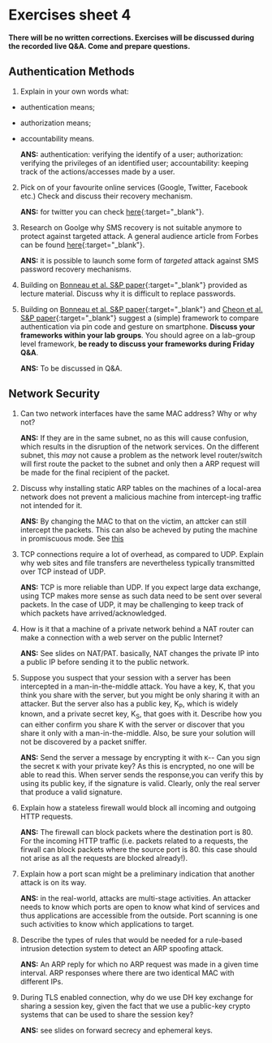 # Exercises sheet 4

**There will be no written corrections. Exercises will be discussed during the recorded live Q&A. Come and prepare questions.**

## Authentication Methods

1. Explain in your own words what:
* authentication means;
* authorization means;
* accountability means.

    **ANS:** authentication: verifying the identify of a user; authorization: verifying the privileges of an identified user; accountability: keeping track of the actions/accesses made by a user.

2. Pick on of your favourite online services (Google, Twitter, Facebook etc.)
Check and discuss their recovery mechanism.

    **ANS:** for twitter you can check [here](https://help.twitter.com/en/managing-your-account/forgotten-or-lost-password-reset){:target="_blank"}.

3. Research on Goolge why SMS recovery is not suitable anymore to protect against targeted attack.
A general audience article from Forbes can be found [here](https://www.forbes.com/sites/zakdoffman/2020/10/11/apple-iphone-imessage-and-android-messages-sms-passcode-security-update/){:target="_blank"}.

    **ANS:** it is possible to launch some form of *targeted* attack against SMS password recovery mechanisms.

4. Building on [Bonneau et al. S&P paper](../materials/lecture4/2012-sp.pdf){:target="_blank"} provided as lecture material. Discuss why it is difficult to replace passwords.

5. Building on [Bonneau et al. S&P paper](../materials/lecture4/2012-sp.pdf){:target="_blank"} and [Cheon et al. S&P paper](../materials/lecture4/2020-sp.pdf){:target="_blank"} suggest a (simple) framework to compare authentication via pin code and gesture on smartphone.
**Discuss your frameworks within your lab groups**.
You should agree on a lab-group level framework, **be ready to discuss your frameworks during Friday Q&A**.

    **ANS:** To be discussed in Q&A.

## Network Security

1. Can two network interfaces have the same MAC address? Why or why not?

	**ANS:** If they are in the same subnet, no as this will cause confusion, which results in the disruption of the network services. On the different subnet, this *may* not cause a problem as the network level router/switch will first route the packet to the subnet and only then a ARP request will be made for the final recipient of the packet.

2. Discuss why installing static ARP tables on the machines of a local-area network does not prevent a malicious machine from intercept-ing traffic not intended for it.

	**ANS:** By changing the MAC to that on the victim, an attcker can still intercept the packets. This can also be acheved by puting the machine in promiscuous mode. See [this](https://en.wikipedia.org/wiki/Promiscuous_mode)

3. TCP connections require a lot of overhead, as compared to UDP. Explain why web sites and file transfers are nevertheless typically transmitted over TCP instead of UDP.

	**ANS:** TCP is more reliable than UDP. If you expect large data exchange, using TCP makes more sense as such data need to be sent over several packets. In the case of UDP, it may be challenging to keep track of which packets have arrived/acknowledged.

4. How is it that a machine of a private network behind a NAT router can make a connection with a web server on the public Internet?

	**ANS:** See slides on NAT/PAT. basically, NAT changes the private IP into a public IP before sending it to the public network.

5. Suppose you suspect that your session with a server has been intercepted in a man-in-the-middle attack. You have a key, K, that you think you share with the server, but you might be only sharing it with an attacker. But the server also has a public key, K<sub>P</sub>, which is widely known, and a private secret key, K<sub>S</sub>, that goes with it. Describe how you can either confirm you share K with the server or discover that you share it only with a man-in-the-middle. Also, be sure your solution will not be discovered by a packet sniffer.

	**ANS:** Send the server a message by encrypting it with `K`-- Can you sign the secret `K` with your private key? As this is encrypted, no one will be able to read this. When server sends the response,you can verify this by using its public key, if the signature is valid. Clearly, only the real server that produce a valid signature.

6. Explain how a stateless firewall would block all incoming and outgoing HTTP requests.

	**ANS:** The firewall can block packets where the destination port is 80.  For the incoming HTTP traffic (i.e. packets related to a requests, the firwall can block packets where the source port is 80. this case should not arise as all the requests are blocked already!).

7. Explain how a port scan might be a preliminary indication that another attack is on its way.

	**ANS:** in the real-world, attacks are multi-stage activities. An attacker needs to know which ports are open to know what kind of services and thus applications are accessible from the outside. Port scanning is one such activities to know which applications to target.

8. Describe the types of rules that would be needed for a rule-based intrusion detection system to detect an ARP spoofing attack.

	**ANS:** An ARP reply for which no ARP request was made in a given time interval. ARP responses where there are two identical MAC with different IPs.

9. During TLS enabled connection, why do we use DH key exchange for sharing a session key, given the fact that we use a public-key crypto systems that can be used to share the session key?

	**ANS:** see slides on forward secrecy and ephemeral keys.
